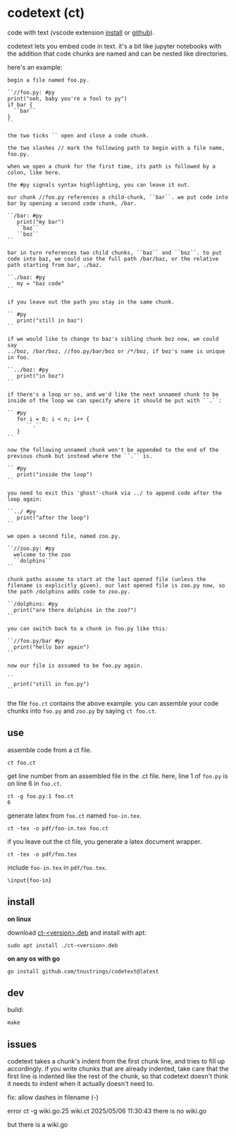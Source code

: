 # codetext (ct)

code with text (vscode extension [install](https://marketplace.visualstudio.com/items?itemName=tnustrings.codetext) or [github](https://github.com/tnustrings/ct-vscode)).

codetext lets you embed code in text. it's a bit like jupyter
notebooks with the addition that code chunks are named and can be
nested like directories.

here's an example:

```
begin a file named foo.py.

``//foo.py: #py
print("ooh, baby you're a fool to py") 
if bar {
  ``bar``
}
``

the two ticks `` open and close a code chunk.

the two slashes // mark the following path to begin with a file name,
foo.py.

when we open a chunk for the first time, its path is followed by a
colon, like here.

the #py signals syntax highlighting, you can leave it out.

our chunk //foo.py references a child-chunk, ``bar``. we put code into
bar by opening a second code chunk, /bar.

``/bar: #py
   print("my bar")
   ``baz``
   ``boz``
``

bar in turn references two child chunks, ``baz`` and ``boz``. to put
code into baz, we could use the full path /bar/baz, or the relative
path starting from bar, ./baz.

``./baz: #py
   my = "baz code"
``

if you leave out the path you stay in the same chunk.

`` #py
   print("still in baz")
``

if we would like to change to baz's sibling chunk boz now, we could say
../boz, /bar/boz, //foo.py/bar/boz or /*/boz, if boz's name is unique
in foo.

``../boz: #py
   print("in boz")
``

if there's a loop or so, and we'd like the next unnamed chunk to be
inside of the loop we can specify where it should be put with ``.``:

`` #py
   for i = 0; i < n; i++ {
      ``.``
   }
``

now the following unnamed chunk won't be appended to the end of the
previous chunk but instead where the ``.`` is.

`` #py
   print("inside the loop")
``

you need to exit this 'ghost'-chunk via ../ to append code after the
loop again:

``../ #py
   print("after the loop")
``

we open a second file, named zoo.py.

``//zoo.py: #py
  welcome to the zoo
  ``dolphins``
``

chunk paths assume to start at the last opened file (unless the
filename is explicitly given). our last opened file is zoo.py now, so
the path /dolphins adds code to zoo.py.

``/dolphins: #py
  print("are there dolphins in the zoo?")
``

you can switch back to a chunk in foo.py like this:

``//foo.py/bar #py
  print("hello bar again")
``

now our file is assumed to be foo.py again.

``
  print("still in foo.py")
``

```

the file `foo.ct` contains the above example. you can assemble your
code chunks into `foo.py` and `zoo.py` by saying `ct foo.ct`.

## use

assemble code from a ct file.

```
ct foo.ct
```

get line number from an assembled file in the .ct file. here, line 1
of `foo.py` is on line 6 in `foo.ct`.

```
ct -g foo.py:1 foo.ct
6
```

generate latex from `foo.ct` named `foo-in.tex`.

```
ct -tex -o pdf/foo-in.tex foo.ct
```

if you leave out the ct file, you generate a latex document wrapper.

```
ct -tex -o pdf/foo.tex
```

include `foo-in.tex` in `pdf/foo.tex`.

```
\input{foo-in}
```

## install

**on linux**

download [ct-\<version\>.deb](https://github.com/tnustrings/codetext/releases) and install with apt:

```
sudo apt install ./ct-<version>.deb
```

**on any os with go**

```
go install github.com/tnustrings/codetext@latest
```

## dev

build:

```
make
```

## issues

codetext takes a chunk's indent from the first chunk line, and tries
to fill up accordingly. if you write chunks that are already indented,
take care that the first line is indented like the rest of the chunk,
so that codetext doesn't think it needs to indent when it actually
doesn't need to.

fix: allow dashes in filename (-)

error ct -g wiki.go:25 wiki.ct
2025/05/06 11:30:43 there is no wiki.go

but there is a wiki.go